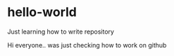 # hello-world
Just learning how to write repository

Hi everyone.. was just checking how to work on github
